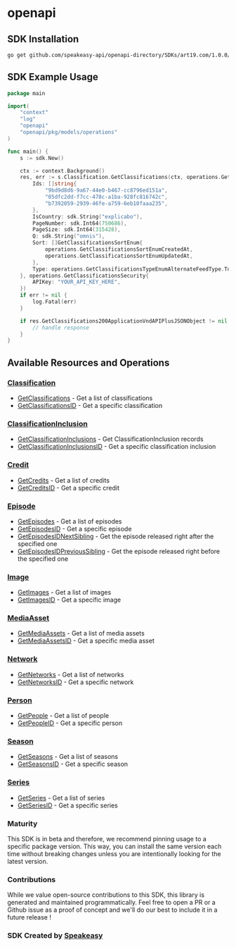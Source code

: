 # openapi

<!-- Start SDK Installation -->
## SDK Installation

```bash
go get github.com/speakeasy-api/openapi-directory/SDKs/art19.com/1.0.0/go
```
<!-- End SDK Installation -->

## SDK Example Usage
<!-- Start SDK Example Usage -->
```go
package main

import(
	"context"
	"log"
	"openapi"
	"openapi/pkg/models/operations"
)

func main() {
    s := sdk.New()

    ctx := context.Background()
    res, err := s.Classification.GetClassifications(ctx, operations.GetClassificationsRequest{
        Ids: []string{
            "9bd9d8d6-9a67-44e0-b467-cc8796ed151a",
            "05dfc2dd-f7cc-478c-a1ba-928fc816742c",
            "b7392059-2939-46fe-a759-6eb10faaa235",
        },
        IsCountry: sdk.String("explicabo"),
        PageNumber: sdk.Int64(750686),
        PageSize: sdk.Int64(315428),
        Q: sdk.String("omnis"),
        Sort: []GetClassificationsSortEnum{
            operations.GetClassificationsSortEnumCreatedAt,
            operations.GetClassificationsSortEnumUpdatedAt,
        },
        Type: operations.GetClassificationsTypeEnumAlternateFeedType.ToPointer(),
    }, operations.GetClassificationsSecurity{
        APIKey: "YOUR_API_KEY_HERE",
    })
    if err != nil {
        log.Fatal(err)
    }

    if res.GetClassifications200ApplicationVndAPIPlusJSONObject != nil {
        // handle response
    }
}
```
<!-- End SDK Example Usage -->

<!-- Start SDK Available Operations -->
## Available Resources and Operations


### [Classification](docs/classification/README.md)

* [GetClassifications](docs/classification/README.md#getclassifications) - Get a list of classifications
* [GetClassificationsID](docs/classification/README.md#getclassificationsid) - Get a specific classification

### [ClassificationInclusion](docs/classificationinclusion/README.md)

* [GetClassificationInclusions](docs/classificationinclusion/README.md#getclassificationinclusions) - Get ClassificationInclusion records
* [GetClassificationInclusionsID](docs/classificationinclusion/README.md#getclassificationinclusionsid) - Get a specific classification inclusion

### [Credit](docs/credit/README.md)

* [GetCredits](docs/credit/README.md#getcredits) - Get a list of credits
* [GetCreditsID](docs/credit/README.md#getcreditsid) - Get a specific credit

### [Episode](docs/episode/README.md)

* [GetEpisodes](docs/episode/README.md#getepisodes) - Get a list of episodes
* [GetEpisodesID](docs/episode/README.md#getepisodesid) - Get a specific episode
* [GetEpisodesIDNextSibling](docs/episode/README.md#getepisodesidnextsibling) - Get the episode released right after the specified one
* [GetEpisodesIDPreviousSibling](docs/episode/README.md#getepisodesidprevioussibling) - Get the episode released right before the specified one

### [Image](docs/image/README.md)

* [GetImages](docs/image/README.md#getimages) - Get a list of images
* [GetImagesID](docs/image/README.md#getimagesid) - Get a specific image

### [MediaAsset](docs/mediaasset/README.md)

* [GetMediaAssets](docs/mediaasset/README.md#getmediaassets) - Get a list of media assets
* [GetMediaAssetsID](docs/mediaasset/README.md#getmediaassetsid) - Get a specific media asset

### [Network](docs/network/README.md)

* [GetNetworks](docs/network/README.md#getnetworks) - Get a list of networks
* [GetNetworksID](docs/network/README.md#getnetworksid) - Get a specific network

### [Person](docs/person/README.md)

* [GetPeople](docs/person/README.md#getpeople) - Get a list of people
* [GetPeopleID](docs/person/README.md#getpeopleid) - Get a specific person

### [Season](docs/season/README.md)

* [GetSeasons](docs/season/README.md#getseasons) - Get a list of seasons
* [GetSeasonsID](docs/season/README.md#getseasonsid) - Get a specific season

### [Series](docs/series/README.md)

* [GetSeries](docs/series/README.md#getseries) - Get a list of series
* [GetSeriesID](docs/series/README.md#getseriesid) - Get a specific series
<!-- End SDK Available Operations -->

### Maturity

This SDK is in beta and therefore, we recommend pinning usage to a specific package version.
This way, you can install the same version each time without breaking changes unless you are intentionally
looking for the latest version.

### Contributions

While we value open-source contributions to this SDK, this library is generated and maintained programmatically.
Feel free to open a PR or a Github issue as a proof of concept and we'll do our best to include it in a future release !

### SDK Created by [Speakeasy](https://docs.speakeasyapi.dev/docs/using-speakeasy/client-sdks)
